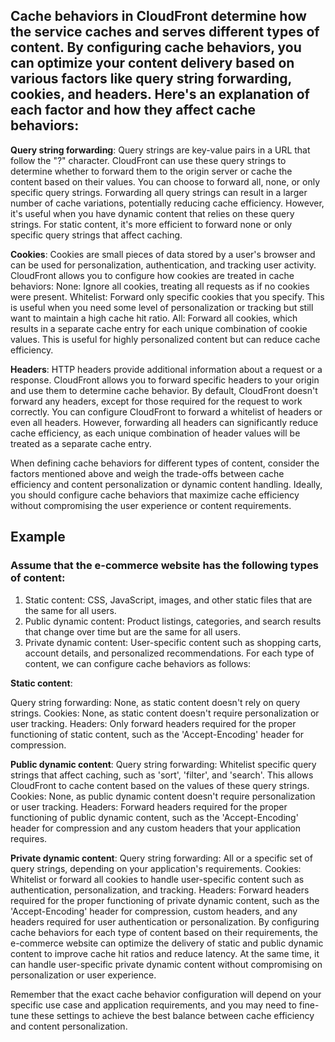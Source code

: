 
## Cache behaviors in CloudFront determine how the service caches and serves different types of content. By configuring cache behaviors, you can optimize your content delivery based on various factors like query string forwarding, cookies, and headers. Here's an explanation of each factor and how they affect cache behaviors:

**Query string forwarding**:
Query strings are key-value pairs in a URL that follow the "?" character. CloudFront can use these query strings to determine whether to forward them to the origin server or cache the content based on their values. You can choose to forward all, none, or only specific query strings.
Forwarding all query strings can result in a larger number of cache variations, potentially reducing cache efficiency. However, it's useful when you have dynamic content that relies on these query strings. For static content, it's more efficient to forward none or only specific query strings that affect caching.

**Cookies**:
Cookies are small pieces of data stored by a user's browser and can be used for personalization, authentication, and tracking user activity. CloudFront allows you to configure how cookies are treated in cache behaviors:
None: Ignore all cookies, treating all requests as if no cookies were present.
Whitelist: Forward only specific cookies that you specify. This is useful when you need some level of personalization or tracking but still want to maintain a high cache hit ratio.
All: Forward all cookies, which results in a separate cache entry for each unique combination of cookie values. This is useful for highly personalized content but can reduce cache efficiency.

**Headers**:
HTTP headers provide additional information about a request or a response. CloudFront allows you to forward specific headers to your origin and use them to determine cache behavior. By default, CloudFront doesn't forward any headers, except for those required for the request to work correctly.
You can configure CloudFront to forward a whitelist of headers or even all headers. However, forwarding all headers can significantly reduce cache efficiency, as each unique combination of header values will be treated as a separate cache entry.

When defining cache behaviors for different types of content, consider the factors mentioned above and weigh the trade-offs between cache efficiency and content personalization or dynamic content handling. Ideally, you should configure cache behaviors that maximize cache efficiency without compromising the user experience or content requirements.

## Example

### Assume that the e-commerce website has the following types of content:

1. Static content: CSS, JavaScript, images, and other static files that are the same for all users.
2. Public dynamic content: Product listings, categories, and search results that change over time but are the same for all users.
3. Private dynamic content: User-specific content such as shopping carts, account details, and personalized recommendations.
For each type of content, we can configure cache behaviors as follows:

**Static content**:

Query string forwarding: None, as static content doesn't rely on query strings.
Cookies: None, as static content doesn't require personalization or user tracking.
Headers: Only forward headers required for the proper functioning of static content, such as the 'Accept-Encoding' header for compression.

**Public dynamic content**:
Query string forwarding: Whitelist specific query strings that affect caching, such as 'sort', 'filter', and 'search'. This allows CloudFront to cache content based on the values of these query strings.
Cookies: None, as public dynamic content doesn't require personalization or user tracking.
Headers: Forward headers required for the proper functioning of public dynamic content, such as the 'Accept-Encoding' header for compression and any custom headers that your application requires.

**Private dynamic content**:
Query string forwarding: All or a specific set of query strings, depending on your application's requirements.
Cookies: Whitelist or forward all cookies to handle user-specific content such as authentication, personalization, and tracking.
Headers: Forward headers required for the proper functioning of private dynamic content, such as the 'Accept-Encoding' header for compression, custom headers, and any headers required for user authentication or personalization.
By configuring cache behaviors for each type of content based on their requirements, the e-commerce website can optimize the delivery of static and public dynamic content to improve cache hit ratios and reduce latency. At the same time, it can handle user-specific private dynamic content without compromising on personalization or user experience.

Remember that the exact cache behavior configuration will depend on your specific use case and application requirements, and you may need to fine-tune these settings to achieve the best balance between cache efficiency and content personalization.